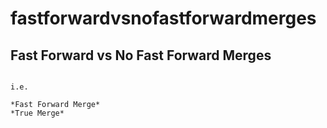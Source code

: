 # fastforwardvsnofastforwardmerges
## Fast Forward vs No Fast Forward Merges

```This reposiory is for testing two different kind of merges 

i.e.

*Fast Forward Merge*
*True Merge*
```